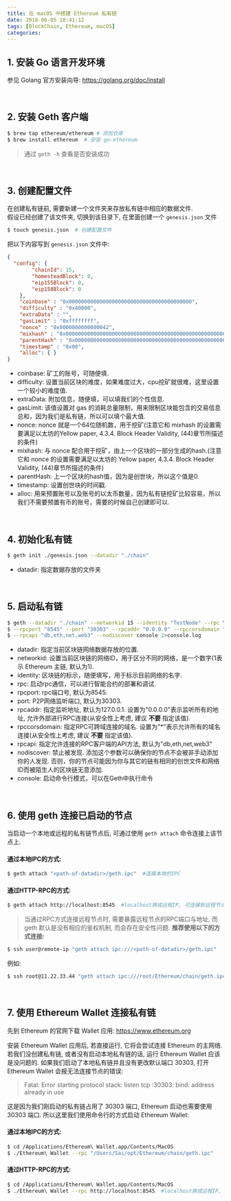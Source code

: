 ```yaml
---
title: 在 macOS 中搭建 Ethereum 私有链
date: 2018-06-05 18:41:12
tags: [BlockChain, Ethereum, macOS]
categories:
---
```


## 1. 安装 Go 语言开发环境
参见 Golang 官方安装向导: https://golang.org/doc/install

<br/>

## 2. 安装 Geth 客户端

```bash
$ brew tap ethereum/ethereum # 添加仓库
$ brew install ethereum  # 安装 go-ethereum
```

> 通过 `geth -h` 查看是否安装成功

<!-- more -->

<br/>

## 3. 创建配置文件

在创建私有链前, 需要新建一个文件夹来存放私有链中相应的数据文件.  
假设已经创建了该文件夹, 切换到该目录下, 在里面创建一个 `genesis.json` 文件

```bash
$ touch genesis.json  # 创建配置文件
```

把以下内容写到 `genesis.json` 文件中:

```json
{
  "config": {
        "chainId": 15,
        "homesteadBlock": 0,
        "eip155Block": 0,
        "eip158Block": 0
    },
    "coinbase" : "0x0000000000000000000000000000000000000000",
    "difficulty" : "0x40000",
    "extraData" : "",
    "gasLimit" : "0xffffffff",
    "nonce" : "0x0000000000000042",
    "mixhash" : "0x0000000000000000000000000000000000000000000000000000000000000000",
    "parentHash" : "0x0000000000000000000000000000000000000000000000000000000000000000",
    "timestamp" : "0x00",
    "alloc": { }
}
```

- coinbase: 矿工的账号，可随便填.
- difficulty: 设置当前区块的难度，如果难度过大，cpu挖矿就很难，这里设置一个较小的难度值.
- extraData: 附加信息，随便填，可以填我们的个性信息.
- gasLimit: 该值设置对 gas 的消耗总量限制，用来限制区块能包含的交易信息总和，因为我们是私有链，所以可以填个最大值.
- nonce: nonce 就是一个64位随机数，用于挖矿(注意它和 mixhash 的设置需要满足以太坊的Yellow paper, 4.3.4. Block Header Validity, (44)章节所描述的条件)
- mixhash: 与 nonce 配合用于挖矿，由上一个区块的一部分生成的hash.(注意它和 nonce 的设置需要满足以太坊的 Yellow paper, 4.3.4. Block Header Validity, (44)章节所描述的条件)
- parentHash: 上一个区块的hash值，因为是创世块，所以这个值是0.
- timestamp: 设置创世块的时间戳.
- alloc: 用来预置账号以及账号的以太币数量，因为私有链挖矿比较容易，所以我们不需要预置有币的账号，需要的时候自己创建即可以.

<br/>

## 4. 初始化私有链

```bash
$ geth init ./genesis.json --datadir "./chain"
```

- datadir: 指定数据存放的文件夹

<br/>

## 5. 启动私有链

```bash
$ geth --datadir "./chain" --networkid 15 --identity "TestNode" --rpc \
$ --rpcport "8545" --port "30303" --rpcaddr "0.0.0.0" --rpccorsdomain "*" \
$ --rpcapi "db,eth,net,web3" --nodiscover console 2>console.log
```

- datadir: 指定当前区块链网络数据存放的位置.
- networkid: 设置当前区块链的网络ID，用于区分不同的网络，是一个数字(1表示 Ethereum 主链, 默认为1).
- identity: 区块链的标示，随便填写，用于标示目前网络的名字.
- rpc: 启动rpc通信，可以进行智能合约的部署和调试.
- rpcport: rpc端口号, 默认为8545.
- port: P2P网络监听端口, 默认为30303.
- rpcaddr: 指定监听地址, 默认为127.0.0.1. 设置为"0.0.0.0"表示监听所有的地址, 允许外部进行RPC连接(从安全性上考虑, 建议 __不要__ 指定该值).
- rpccorsdomain: 指定RPC可跨域连接的域名. 设置为"*"表示允许所有的域名连接(从安全性上考虑, 建议 __不要__ 指定该值).
- rpcapi: 指定允许连接的RPC客户端的API方法, 默认为"db,eth,net,web3"
- nodiscover: 禁止被发现. 添加这个参数可以确保你的节点不会被非手动添加你的人发现. 否则，你的节点可能因为你与其它的链有相同的创世文件和网络ID而被陌生人的区块链无意添加.
- console: 启动命令行模式，可以在Geth中执行命令

<br/>

## 6. 使用 geth 连接已启动的节点

当启动一个本地或远程的私有链节点后, 可通过使用 `geth attach` 命令连接上该节点上.

#### 通过本地IPC的方式:
```bash
$ geth attach "<path-of-datadir>/geth.ipc"  #连接本地的IPC
```

#### 通过HTTP-RPC的方式:
```bash
$ geth attach http://localhost:8545  #localhost换成远程IP, 可连接到远程节点上
```

> 当通过RPC方式连接远程节点时, 需要暴露远程节点的RPC端口与地址, 而 geth 默认是没有相应的鉴权机制, 而会存在安全性问题.
> __推荐使用以下的方式连接:__

```bash
$ ssh user@remote-ip "geth attach ipc:///<path-of-datadir>/geth.ipc"
```

例如: 
```bash
$ ssh root@11.22.33.44 "geth attach ipc:///root/Ethereum/chain/geth.ipc"
```

<br/>

## 7. 使用 Ethereum Wallet 连接私有链
先到 Ethereum 的官网下载 Wallet 应用: https://www.ethereum.org

安装 Ethereum Wallet 应用后, 若直接运行, 它将会尝试连接 Ethereum 的主网络.  
若我们没创建私有链, 或者没有启动本地私有链的话, 运行 Ethereum Wallet 应该是没问题的. 如果我们启动了本地私有链并且没有更改默认端口 30303, 打开 Ethereum Wallet 会报无法连接节点的错误:
> Fatal: Error starting protocol stack: listen tcp :30303: bind: address already in use

这是因为我们刚启动的私有链占用了 30303 端口, Ethereum 启动也需要使用 30303 端口. 所以这里我们使用命令行的方式启动 Ethereum Wallet:

#### 通过本地IPC的方式:
```bash
$ cd /Applications/Ethereum\ Wallet.app/Contents/MacOS
$ ./Ethereum\ Wallet --rpc "/Users/Sai/opt/Ethereum/chain/geth.ipc"
```

#### 通过HTTP-RPC的方式:
```bash
$ cd /Applications/Ethereum\ Wallet.app/Contents/MacOS
$ ./Ethereum\ Wallet --rpc http://localhost:8545  #localhost换成远程IP, 可连接到远程节点上
```
